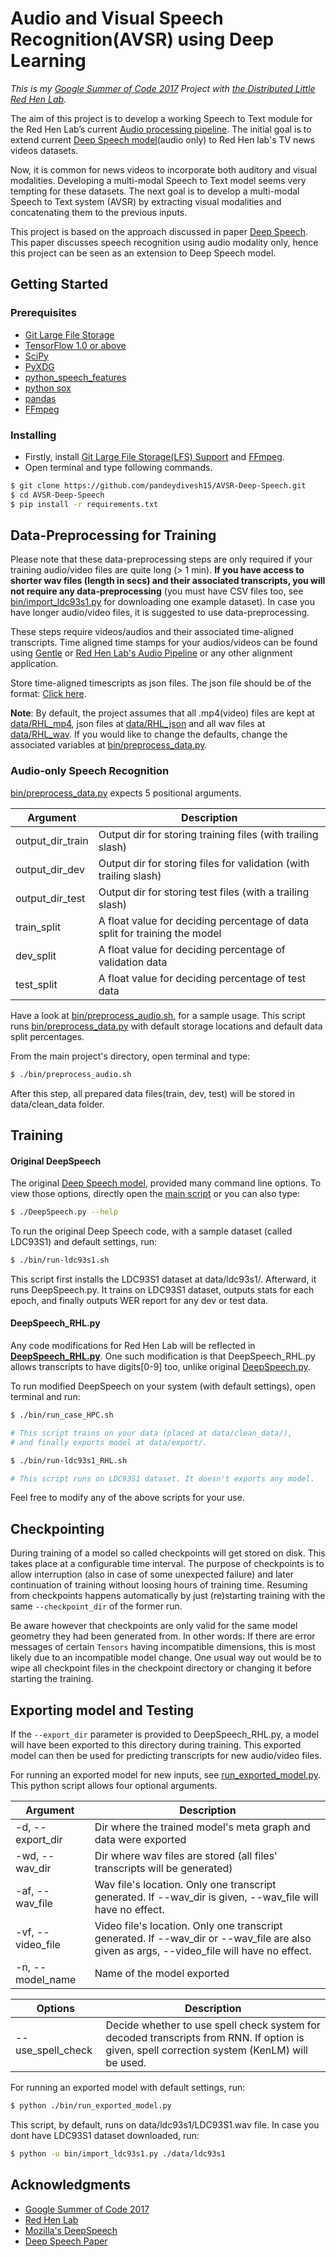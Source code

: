 # Audio and Visual Speech Recognition(AVSR) using Deep Learning

_This is my [Google Summer of Code 2017](https://summerofcode.withgoogle.com/projects/#5019227963523072) Project with [the Distributed Little Red Hen Lab](http://www.redhenlab.org/)._

The aim of this project is to develop a working Speech to Text module for the Red Hen Lab’s current [Audio processing pipeline](https://github.com/RedHenLab/Audio). The initial goal is to extend current [Deep Speech model](https://github.com/mozilla/DeepSpeech)(audio only) to Red Hen lab's TV news videos datasets.

Now, it is common for news videos to incorporate both auditory and visual modalities. Developing a multi-modal Speech to Text model seems very tempting for these datasets. The next goal is to develop a multi-modal Speech to Text system (AVSR) by extracting visual modalities and concatenating them to the previous inputs.

This project is based on the approach discussed in paper [Deep Speech](https://arxiv.org/abs/1412.5567). This paper discusses speech recognition using audio modality only, hence this project can be seen as an extension to Deep Speech model.

## Getting Started

### Prerequisites

* [Git Large File Storage](https://git-lfs.github.com/)
* [TensorFlow 1.0 or above](https://www.tensorflow.org/install/)
* [SciPy](https://scipy.org/install.html)
* [PyXDG](https://pypi.python.org/pypi/pyxdg)
* [python_speech_features](https://pypi.python.org/pypi/python_speech_features)
* [python sox](https://pypi.python.org/pypi/sox)
* [pandas](https://pypi.python.org/pypi/pandas#downloads)
* [FFmpeg](https://www.ffmpeg.org/download.html)

### Installing

* Firstly, install [Git Large File Storage(LFS) Support](https://git-lfs.github.com/) and [FFmpeg](https://www.ffmpeg.org/download.html).
* Open terminal and type following commands.
```bash
$ git clone https://github.com/pandeydivesh15/AVSR-Deep-Speech.git
$ cd AVSR-Deep-Speech
$ pip install -r requirements.txt 
```

## Data-Preprocessing for Training

Please note that these data-preprocessing steps are only required if your training audio/video files are quite long (> 1 min). **If you have access to shorter wav files (length in secs) and their associated transcripts, you will not require any data-preprocessing** (you must have CSV files too, see [bin/import_ldc93s1.py](./bin/import_ldc93s1.py) for downloading one example dataset). In case you have longer audio/video files, it is suggested to use data-preprocessing.

These steps require videos/audios and their associated time-aligned transcripts. Time aligned time stamps for your audios/videos can be found using [Gentle](https://github.com/lowerquality/gentle/) or [Red Hen Lab's Audio Pipeline](https://github.com/RedHenLab/Audio/tree/master/Pipeline) or any other alignment application.

Store time-aligned timescripts as json files. The json file should be of the format: [Click here](https://gist.github.com/pandeydivesh15/2012ab10562cc85e796e1f57554aca33).

**Note**: By default, the project assumes that all .mp4(video) files are kept at [data/RHL_mp4](./data/RHL_mp4), json files at [data/RHL_json](./data/RHL_json) and all wav files at [data/RHL_wav](./data/RHL_wav). If you would like to change the defaults, change the associated variables at [bin/preprocess_data.py](./bin/preprocess_data.py).

### Audio-only Speech Recognition

[bin/preprocess_data.py](./bin/preprocess_data.py) expects 5 positional arguments.

Argument			|	Description 
---					|	---
output_dir_train	|	Output dir for storing training files (with trailing slash)
output_dir_dev		|	Output dir for storing files for validation (with trailing slash)
output_dir_test		|	Output dir for storing test files (with a trailing slash)
train_split			|	A float value for deciding percentage of data split for training the model
dev_split			|	A float value for deciding percentage of validation data
test_split			|	A float value for deciding percentage of test data

Have a look at [bin/preprocess_audio.sh](./bin/preprocess_audio.sh), for a sample usage. This script runs [bin/preprocess_data.py](./bin/preprocess_data.py) with default storage locations and default data split percentages. 

From the main project's directory, open terminal and type:

```bash
$ ./bin/preprocess_audio.sh
```

After this step, all prepared data files(train, dev, test) will be stored in data/clean_data folder.

## Training

#### Original DeepSpeech

The original [Deep Speech model](https://github.com/mozilla/DeepSpeech), provided many command line options. To view those options, directly open the [main script](./DeepSpeech.py) or you can also type:
```bash
$ ./DeepSpeech.py --help 
```

To run the original Deep Speech code, with a sample dataset (called LDC93S1) and default settings, run:

```bash
$ ./bin/run-ldc93s1.sh
```
This script first installs the LDC93S1 dataset at data/ldc93s1/. Afterward, it runs DeepSpeech.py. It trains on LDC93S1 dataset, outputs stats for each epoch, and finally outputs WER report for any dev or test data.

#### DeepSpeech_RHL.py

Any code modifications for Red Hen Lab will be reflected in [**DeepSpeech_RHL.py**](./DeepSpeech_RHL.py). One such modification is that DeepSpeech_RHL.py allows transcripts to have digits[0-9] too, unlike original [DeepSpeech.py](./DeepSpeech.py).

To run modified DeepSpeech on your system (with default settings), open terminal and run:

```bash
$ ./bin/run_case_HPC.sh

# This script trains on your data (placed at data/clean_data/), 
# and finally exports model at data/export/.
```
```bash
$ ./bin/run-ldc93s1_RHL.sh

# This script runs on LDC93S1 dataset. It doesn't exports any model.
```

Feel free to modify any of the above scripts for your use.

## Checkpointing

During training of a model so called checkpoints will get stored on disk. This takes place at a configurable time interval. The purpose of checkpoints is to allow interruption (also in case of some unexpected failure) and later continuation of training without loosing hours of training time. Resuming from checkpoints happens automatically by just (re)starting training with the same `--checkpoint_dir` of the former run.

Be aware however that checkpoints are only valid for the same model geometry they had been generated from. In other words: If there are error messages of certain `Tensors` having incompatible dimensions, this is most likely due to an incompatible model change. One usual way out would be to wipe all checkpoint files in the checkpoint directory or changing it before starting the training. 

## Exporting model and Testing

If the `--export_dir` parameter is provided to DeepSpeech_RHL.py, a model will have been exported to this directory during training. This exported model can then be used for predicting transcripts for new audio/video files.

For running an exported model for new inputs, see [run_exported_model.py](./bin/run_exported_model.py). This python script allows four optional arguments.

Argument			|	Description 
---					|	---
-d, --export_dir	|	Dir where the trained model's meta graph and data were exported
-wd, --wav_dir		|	Dir where wav files are stored (all files' transcripts will be generated)
-af, --wav_file		|	Wav file's location. Only one transcript generated. If --wav_dir is given, --wav_file will have no effect.
-vf, --video_file	|	Video file's location. Only one transcript generated. If --wav_dir or --wav_file are also given as args, --video_file will have no effect.
-n, --model_name	|	Name of the model exported

Options				|	Description
---					|	---
--use_spell_check	|	Decide whether to use spell check system for decoded transcripts from RNN. If option is given, spell correction system (KenLM) will be used.

For running an exported model with default settings, run:
```bash
$ python ./bin/run_exported_model.py
```
This script, by default, runs on data/ldc93s1/LDC93S1.wav file. In case you dont have LDC93S1 dataset downloaded, run:
```bash
$ python -u bin/import_ldc93s1.py ./data/ldc93s1 
```

## Acknowledgments

* [Google Summer of Code 2017](https://summerofcode.withgoogle.com/)
* [Red Hen Lab](http://www.redhenlab.org/)
* [Mozilla's DeepSpeech](https://github.com/mozilla/DeepSpeech)
* [Deep Speech Paper](https://arxiv.org/abs/1412.5567)
















